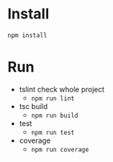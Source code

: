 # Install
`npm install`

# Run
  - tslint check whole project
    - `npm run lint`
  - tsc build
    - `npm run build`
  - test
    - `npm run test`
  - coverage
    - `npm run coverage`